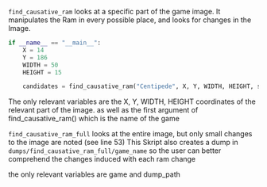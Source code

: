 `find_causative_ram` looks at a specific part of the game image.
It manipulates the Ram in every possible place, and looks for changes in the
Image.

````python
if __name__ == "__main__":
    X = 14
    Y = 186
    WIDTH = 50
    HEIGHT = 15

    candidates = find_causative_ram("Centipede", X, Y, WIDTH, HEIGHT, show_plot=True)
````
The only relevant variables are the X, Y, WIDTH, HEIGHT coordinates of the
relevant part of the image.
as well as the first argument of find_causative_ram() which is the
name of the game


`find_causative_ram_full` looks at the entire image, but only small changes
to the image are noted (see line 53)
This Skript also creates a dump in `dumps/find_causative_ram_full/game_name`
so the user can better comprehend the changes induced with each ram change

the only relevant variables are game and dump_path
